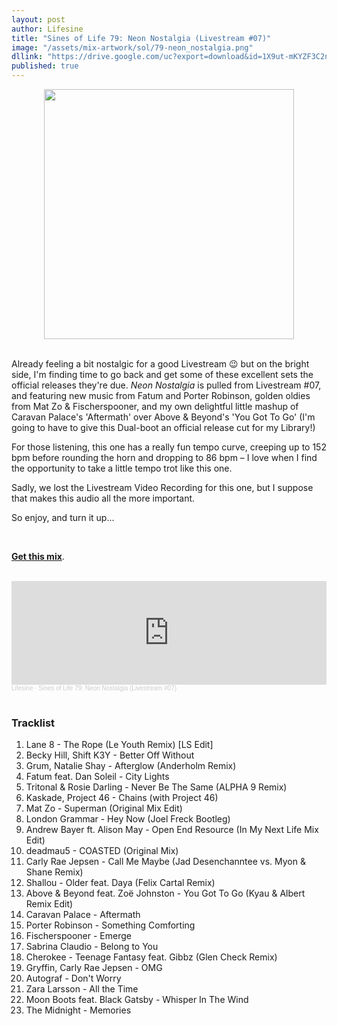 ```yaml
---
layout: post
author: Lifesine
title: "Sines of Life 79: Neon Nostalgia (Livestream #07)"
image: "/assets/mix-artwork/sol/79-neon_nostalgia.png"
dllink: "https://drive.google.com/uc?export=download&id=1X9ut-mKYZF3C2n0FsC8ifd7CQVTEi4uR"
published: true
---
```


<div style="text-align:center"><img src="{{ page.image }}" width="400px" height="auto" /></div>
<br>

Already feeling a bit nostalgic for a good Livestream 😉 but on the bright side, I'm finding time to go back and get some of these excellent sets the official releases they're due. _Neon Nostalgia_ is pulled from Livestream #07, and featuring new music from Fatum and Porter Robinson, golden oldies from Mat Zo & Fischerspooner, and my own delightful little mashup of Caravan Palace's 'Aftermath' over Above & Beyond's 'You Got To Go' (I'm going to have to give this Dual-boot an official release cut for my Library!)

For those listening, this one has a really fun tempo curve, creeping up to 152 bpm before rounding the horn and dropping to 86 bpm – I love when I find the opportunity to take a little tempo trot like this one.

Sadly, we lost the Livestream Video Recording for this one, but I suppose that makes this audio all the more important.

So enjoy, and turn it up...

<br>

<a href=" {{ page.dllink }} " target="_blank">**Get this mix**</a>.

<br>

<iframe width="100%" height="166" scrolling="no" frameborder="no" allow="autoplay" src="https://w.soundcloud.com/player/?url=https%3A//api.soundcloud.com/tracks/904670263&color=%23e651c5&auto_play=false&hide_related=false&show_comments=true&show_user=true&show_reposts=false&show_teaser=true"></iframe><div style="font-size: 10px; color: #cccccc;line-break: anywhere;word-break: normal;overflow: hidden;white-space: nowrap;text-overflow: ellipsis; font-family: Interstate,Lucida Grande,Lucida Sans Unicode,Lucida Sans,Garuda,Verdana,Tahoma,sans-serif;font-weight: 100;"><a href="https://soundcloud.com/lifesine" title="Lifesine" target="_blank" style="color: #cccccc; text-decoration: none;">Lifesine</a> · <a href="https://soundcloud.com/lifesine/sines-of-life-79" title="Sines of Life 79: Neon Nostalgia (Livestream #07)" target="_blank" style="color: #cccccc; text-decoration: none;">Sines of Life 79: Neon Nostalgia (Livestream #07)</a></div>

<br>


### Tracklist

01. Lane 8 - The Rope (Le Youth Remix) [LS Edit]
02. Becky Hill, Shift K3Y - Better Off Without
03. Grum, Natalie Shay - Afterglow (Anderholm Remix)
04. Fatum feat. Dan Soleil - City Lights
05. Tritonal & Rosie Darling - Never Be The Same (ALPHA 9 Remix)
06. Kaskade, Project 46 - Chains (with Project 46)
07. Mat Zo - Superman (Original Mix Edit)
08. London Grammar - Hey Now (Joel Freck Bootleg)
09. Andrew Bayer ft. Alison May - Open End Resource (In My Next Life Mix Edit)
10. deadmau5 - COASTED (Original Mix)
11. Carly Rae Jepsen - Call Me Maybe (Jad Desenchanntee vs. Myon & Shane Remix)
12. Shallou - Older feat. Daya (Felix Cartal Remix)
13. Above & Beyond feat. Zoë Johnston - You Got To Go (Kyau & Albert Remix Edit)
14. Caravan Palace - Aftermath
15. Porter Robinson - Something Comforting
16. Fischerspooner - Emerge
17. Sabrina Claudio - Belong to You
18. Cherokee - Teenage Fantasy feat. Gibbz (Glen Check Remix)
19. Gryffin, Carly Rae Jepsen - OMG
20. Autograf - Don't Worry
21. Zara Larsson - All the Time
22. Moon Boots feat. Black Gatsby - Whisper In The Wind
23. The Midnight - Memories


<br>
